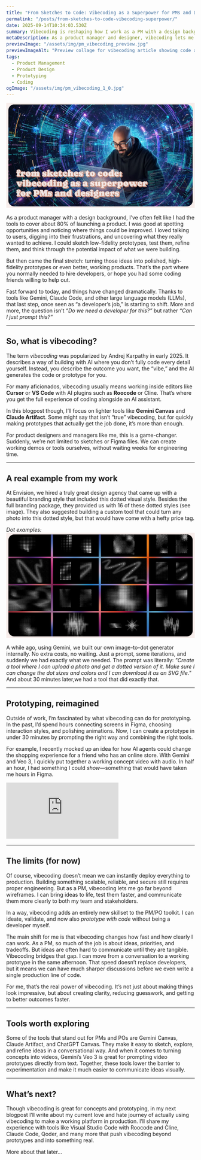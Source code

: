 ```yaml
---
title: "From Sketches to Code: Vibecoding as a Superpower for PMs and Designers"
permalink: "/posts/from-sketches-to-code-vibecoding-superpower/"
date: 2025-09-14T10:34:03.530Z
summary: Vibecoding is reshaping how I work as a PM with a design background—turning ideas into working prototypes in minutes without needing to code everything myself.
metaDescription: As a product manager and designer, vibecoding lets me go beyond sketches and Figma files. With AI tools like Gemini and Claude Code, I can create working prototypes, test ideas faster, and add an entirely new skillset to my PM toolkit.
previewImage: "/assets/img/pm_vibecoding_preview.jpg"
previewImageAlt: "Preview collage for vibecoding article showing code and prototyping visuals"
tags:
  - Product Management
  - Product Design
  - Prototyping
  - Coding
ogImage: "/assets/img/pm_vibecoding_1_0.jpg"
---
```


![Person on a laptop with all kinds of code around him as if he's 'vibecoding'](/src/assets/img/pm_vibecoding_1_0.jpg)

As a product manager with a design background, I’ve often felt like I had the tools to cover about 80% of launching a product. I was good at spotting opportunities and noticing where things could be improved. I loved talking to users, digging into their frustrations, and uncovering what they really wanted to achieve. I could sketch low-fidelity prototypes, test them, refine them, and think through the potential impact of what we were building.  

But then came the final stretch: turning those ideas into polished, high-fidelity prototypes or even better, working products. That’s the part where you normally needed to hire developers, or hope you had some coding friends willing to help out.  

Fast forward to today, and things have changed dramatically. Thanks to tools like Gemini, Claude Code, and other large language models (LLMs), that last step, once seen as “a developer’s job,” is starting to shift. More and more, the question isn’t *“Do we need a developer for this?”* but rather *“Can I just prompt this?”*  

---

## So, what is vibecoding?  
The term *vibecoding* was popularized by Andrej Karpathy in early 2025. It describes a way of building with AI where you don’t fully code every detail yourself. Instead, you describe the outcome you want, the “vibe,” and the AI generates the code or prototype for you.  

For many aficionados, vibecoding usually means working inside editors like **Cursor** or **VS Code** with AI plugins such as **Roocode** or Cline. That’s where you get the full experience of coding alongside an AI assistant.  

In this blogpost though, I’ll focus on lighter tools like **Gemini Canvas** and **Claude Artifact**. Some might say that isn’t “true” vibecoding, but for quickly making prototypes that actually get the job done, it’s more than enough.  

For product designers and managers like me, this is a game-changer. Suddenly, we’re not limited to sketches or Figma files. We can create working demos or tools ourselves, without waiting weeks for engineering time.  

---

## A real example from my work  
At Envision, we hired a truly great design agency that came up with a beautiful branding style that included this dotted visual style. Besides the full branding package, they provided us with 16 of these dotted styles (see image). They also suggested building a custom tool that could turn any photo into this dotted style, but that would have come with a hefty price tag.  

*Dot examples: ![Dot examples shown in a grid of 4 by 4](/src/assets/img/pm_vibecoding_1_1.jpg)*  

A while ago, using Gemini, we built our own image-to-dot generator internally. No extra costs, no waiting. Just a prompt, some iterations, and suddenly we had exactly what we needed. The prompt was literally: *"Create a tool where I can upload a photo and get a dotted version of it. Make sure I can change the dot sizes and colors and I can download it as an SVG file."* And about 30 minutes later,we had a tool that did exactly that.

---


## Prototyping, reimagined  
Outside of work, I’m fascinated by what vibecoding can do for prototyping. In the past, I’d spend hours connecting screens in Figma, choosing interaction styles, and polishing animations. Now, I can create a prototype in under 30 minutes by prompting the right way and combining the right tools.  

For example, I recently mocked up an idea for how AI agents could change the shopping experience for a friend who has an online store. With Gemini and Veo 3, I quickly put together a working concept video with audio. In half an hour, I had something I could *show*—something that would have taken me hours in Figma.  

<div class="video-responsive-wrapper">
  <iframe 
    src="https://www.youtube.com/embed/vwD_GPp-bgE" 
    title="AI Shopping Assistant Prototype" 
    frameborder="0" 
    allow="accelerometer; autoplay; clipboard-write; encrypted-media; gyroscope; picture-in-picture; web-share" 
    referrerpolicy="strict-origin-when-cross-origin" 
    allowfullscreen
  ></iframe>
</div>  

---

## The limits (for now)  
Of course, vibecoding doesn’t mean we can instantly deploy everything to production. Building something scalable, reliable, and secure still requires proper engineering. But as a PM, vibecoding lets me go far beyond wireframes. I can bring ideas to life, test them faster, and communicate them more clearly to both my team and stakeholders.  

In a way, vibecoding adds an entirely new skillset to the PM/PO toolkit. I can ideate, validate, and now also *prototype with code* without being a developer myself.  

The main shift for me is that vibecoding changes how fast and how clearly I can work. As a PM, so much of the job is about ideas, priorities, and tradeoffs. But ideas are often hard to communicate until they are tangible. Vibecoding bridges that gap. I can move from a conversation to a working prototype in the same afternoon. That speed doesn’t replace developers, but it means we can have much sharper discussions before we even write a single production line of code.  

For me, that’s the real power of vibecoding. It’s not just about making things look impressive, but about creating clarity, reducing guesswork, and getting to better outcomes faster.  

---

## Tools worth exploring  
Some of the tools that stand out for PMs and POs are Gemini Canvas, Claude Artifact, and ChatGPT Canvas. They make it easy to sketch, explore, and refine ideas in a conversational way. And when it comes to turning concepts into videos, Gemini’s Veo 3 is great for prompting video prototypes directly from text. Together, these tools lower the barrier to experimentation and make it much easier to communicate ideas visually.  

---

## What’s next?  
Though vibecoding is great for concepts and prototyping, in my next blogpost I’ll write about my current love and hate journey of actually using vibecoding to make a working platform in production. I’ll share my experience with tools like Visual Studio Code with Roocode and Cline, Claude Code, Qoder, and many more that push vibecoding beyond prototypes and into something real.  

More about that later...  
